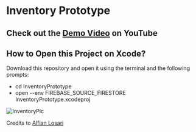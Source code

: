 # Inventory Prototype

## Check out the [Demo Video](https://youtu.be/0B9Bzhr4Tco) on YouTube

## How to Open this Project on Xcode?
Download this repository and open it using the terminal and the following prompts:
* cd InventoryPrototype
* open --env FIREBASE_SOURCE_FIRESTORE InventoryPrototype.xcodeproj

![InventoryPic](https://github.com/GabrielM33/Inventory-iOSVisionOS/assets/123421871/9236308f-069c-497c-8abf-d526236d9c48)

Credits to [Alfian Losari](https://github.com/alfianlosari)
